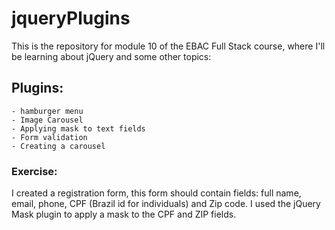 # jqueryPlugins

This is the repository for module 10 of the EBAC Full Stack course, where I'll be learning about jQuery and some other topics:

## Plugins:

    - hamburger menu
    - Image Carousel
    - Applying mask to text fields
    - Form validation
    - Creating a carousel

### Exercise:

I created a registration form, this form should contain fields: full name, email, phone, CPF (Brazil id for individuals) and Zip code. I used the jQuery Mask plugin to apply a mask to the CPF and ZIP fields.
